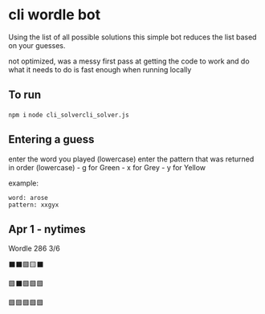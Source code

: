 # cli wordle bot

Using the list of all possible solutions this simple bot reduces the list based on your guesses.

not optimized, was a messy first pass at getting the code to work and do what it needs to do
is fast enough when running locally

## To run

`npm i`
`node cli_solvercli_solver.js`

## Entering a guess

enter the word you played (lowercase)
enter the pattern that was returned in order (lowercase)
    - g for Green
    - x for Grey
    - y for Yellow

example: 
```
word: arose
pattern: xxgyx
```

## Apr 1 - nytimes

Wordle 286 3/6

⬛⬛🟩🟨⬛

🟩⬛🟩🟩🟩

🟩🟩🟩🟩🟩
